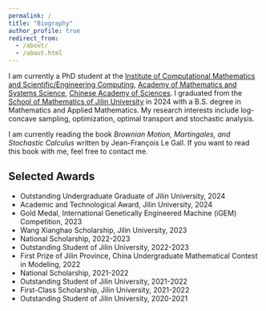 ```yaml
---
permalink: /
title: "Biography"
author_profile: true
redirect_from: 
  - /about/
  - /about.html
---
```




I am currently a PhD student at the [Institute of Computational Mathematics and Scientific/Engineering Computing](https://icmsec.cc.ac.cn/), [Academy of Mathematics and Systems Science](http://www.amss.ac.cn/), [Chinese Academy of Sciences](https://www.cas.ac.cn/). I graduated from the [School of Mathematics of Jilin University](https://math.jlu.edu.cn/) in 2024 with a B.S. degree in Mathematics and Applied Mathematics. My research interests include log-concave sampling, optimization, optimal transport and stochastic analysis.

I am currently reading the book *Brownian Motion, Martingales, and Stochastic Calculus* written by Jean-François Le Gall. If you want to read this book with me, feel free to contact me.

## Selected Awards

- Outstanding Undergraduate Graduate of Jilin University, 2024
- Academic and Technological Award, Jilin University, 2024
- Gold Medal, International Genetically Engineered Machine (iGEM) Competition, 2023
- Wang Xianghao Scholarship, Jilin University, 2023
- National Scholarship, 2022-2023
- Outstanding Student of Jilin University, 2022-2023
- First Prize of Jilin Province, China Undergraduate Mathematical Contest in Modeling, 2022
- National Scholarship, 2021-2022
- Outstanding Student of Jilin University, 2021-2022
- First-Class Scholarship, Jilin University, 2021-2022
- Outstanding Student of Jilin University, 2020-2021






